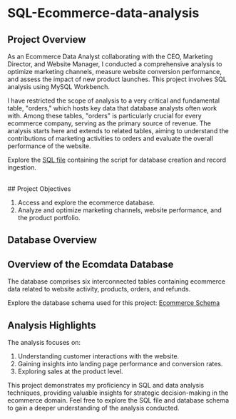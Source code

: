# SQL-Ecommerce-data-analysis

## Project Overview

As an Ecommerce Data Analyst collaborating with the CEO, Marketing Director, and Website Manager, I conducted a comprehensive analysis to optimize marketing channels, measure website conversion performance, and assess the impact of new product launches. This project involves SQL analysis using MySQL Workbench.

I have restricted the scope of analysis to a very critical and fundamental table, "orders," which hosts key data that database analysts often work with. Among these tables, "orders" is particularly crucial for every ecommerce company, serving as the primary source of revenue. The analysis starts here and extends to related tables, aiming to understand the contributions of marketing activities to orders and evaluate the overall performance of the website.

Explore the [SQL file](https://github.com/Mansi242401/SQL-Ecommerce-data-analysis/blob/main/create_ecomdata.sql) containing the script for database creation and record ingestion.

<br>
## Project Objectives

1. Access and explore the ecommerce database.
2. Analyze and optimize marketing channels, website performance, and the product portfolio.


## Database Overview

## Overview of the Ecomdata Database
The database comprises six interconnected tables containing ecommerce data related to website activity, products, orders, and refunds.

Explore the database schema used for this project: [Ecommerce Schema](https://github.com/Mansi242401/SQL-Ecommerce-data-analysis/blob/main/Ecommerce.png)


## Analysis Highlights
The analysis focuses on:
1. Understanding customer interactions with the website.
2. Gaining insights into landing page performance and conversion rates.
3. Exploring sales at the product level.

This project demonstrates my proficiency in SQL and data analysis techniques, providing valuable insights for strategic decision-making in the ecommerce domain.
Feel free to explore the SQL file and database schema to gain a deeper understanding of the analysis conducted.



